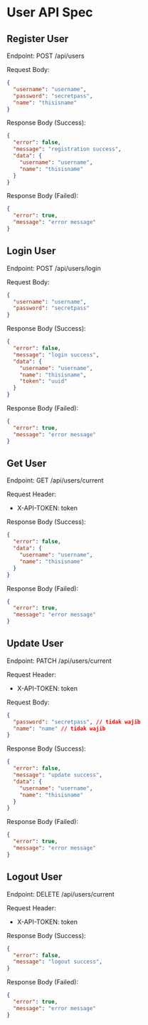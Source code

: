 # User API Spec

## Register User

Endpoint: POST /api/users

Request Body:

```json
{
  "username": "username",
  "password": "secretpass",
  "name": "thisisname"
}
```

Response Body (Success):

```json
{
  "error": false,
  "message": "registration success",
  "data": {
    "username": "username",
    "name": "thisisname"
  }
}
```

Response Body (Failed):

```json
{
  "error": true,
  "message": "error message" 
}
```

## Login User

Endpoint: POST /api/users/login

Request Body:

```json
{
  "username": "username",
  "password": "secretpass"
}
```

Response Body (Success):

```json
{
  "error": false,
  "message": "login success",
  "data": {
    "username": "username",
    "name": "thisisname",
    "token": "uuid"
  }
}
```

Response Body (Failed):

```json
{
  "error": true,
  "message": "error message" 
}
```

## Get User

Endpoint: GET /api/users/current

Request Header:
- X-API-TOKEN: token

Response Body (Success):

```json
{
  "error": false,
  "data": {
    "username": "username",
    "name": "thisisname"
  }
}
```

Response Body (Failed):

```json
{
  "error": true,
  "message": "error message" 
}
```

## Update User

Endpoint: PATCH /api/users/current

Request Header:
- X-API-TOKEN: token

Request Body:

```json
{
  "password": "secretpass", // tidak wajib
  "name": "name" // tidak wajib
}
```

Response Body (Success):

```json
{
  "error": false,
  "message": "update success",
  "data": {
    "username": "username",
    "name": "thisisname"
  }
}
```

Response Body (Failed):

```json
{
  "error": true,
  "message": "error message" 
}
```

## Logout User

Endpoint: DELETE /api/users/current

Request Header:
- X-API-TOKEN: token

Response Body (Success):

```json
{
  "error": false,
  "message": "logout success",
}
```

Response Body (Failed):

```json
{ 
  "error": true,
  "message": "error message" 
}
```
